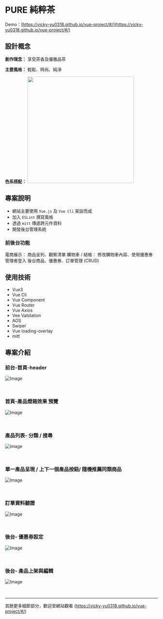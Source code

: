 # PURE 純粹茶
Demo：[https://vicky-yu0318.github.io/vue-project/#/](https://vicky-yu0318.github.io/vue-project/#/)


## 設計概念
**創作理念：** 享受茶香及優雅品茶<br>

**主要風格：** 輕鬆、時尚、純淨<br>

**色系搭配：**
<img src="https://upload.cc/i1/2022/04/23/1KzZai.png" width="350" />

## 專案說明
* 網站主要使用 `Vue.js` 及 `Vue Cli` 架設而成
* 加入 `ESLint` 撰寫風格
* 透過 `mitt` 傳遞跨元件資料
* 開發後台管理系統

### 前後台功能
電商展示： 商品呈列、觀察清單
購物車 / 結帳： 修改購物車內容、使用優惠券
管理者登入
後台商品、優惠券、訂單管理 (CRUD)


## 使用技術
- Vue3
- Vue Cli
- Vue Component
- Vue Router
- Vue Axios
- Vee Validation
- AOS
- Swiper
- Vue loading-overlay
- mitt

## 專案介紹
### 前台-首頁-header
![Image](https://upload.cc/i1/2022/04/23/kM3FHO.png)

<br>


### 首頁-產品燈箱效果 預覽
![Image](https://upload.cc/i1/2022/04/23/EjN8U9.png)

<br>


### 產品列表- 分類 / 搜尋

![Image](https://upload.cc/i1/2022/04/23/Vpy2Uw.png)

<br>



### 單一產品呈現 / 上下一個產品按鈕/ 隨機推薦同類商品
![Image](https://upload.cc/i1/2022/04/23/EL12nu.png)

<br>


### 訂單資料驗證
![Image](https://upload.cc/i1/2022/04/23/uBHFcs.png)

<br>

### 後台- 優惠券設定
![Image](https://upload.cc/i1/2022/04/23/d0moRA.png)

<br>


### 後台- 產品上架與編輯
![Image](https://upload.cc/i1/2022/04/23/VHjA3N.png)

<br>
<hr>



其餘更多細節部分，歡迎至網站觀看 
(https://vicky-yu0318.github.io/vue-project/#/)

